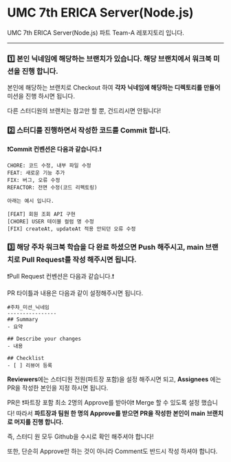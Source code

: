 # UMC 7th ERICA Server(Node.js)

UMC 7th ERICA Server(Node.js) 파트 Team-A 레포지토리 입니다.

---

### 1️⃣ 본인 닉네임에 해당하는 브랜치가 있습니다. 해당 브랜치에서 워크북 미션을 진행 합니다.

본인에 해당하는 브랜치로 Checkout 하여 **각자 닉네임에 해당하는 디렉토리를 만들어** 미션을 진행 하시면 됩니다.

다른 스터디원의 브랜치는 참고만 할 뿐, 건드리시면 안됩니다!

### 2️⃣ 스터디를 진행하면서 작성한 코드를 Commit 합니다.

**❗️Commit 컨벤션은 다음과 같습니다.❗️**

```
CHORE: 코드 수정, 내부 파일 수정
FEAT: 새로운 기능 추가
FIX: 버그, 오류 수정
REFACTOR: 전면 수정(코드 리펙토링)

아래는 예시 입니다.

[FEAT] 회원 조회 API 구현
[CHORE] USER 테이블 컬럼 명 수정
[FIX] createAt, updateAt 적용 안되던 오류 수정
```

### 3️⃣ 해당 주차 워크북 학습을 다 완료 하셨으면 Push 해주시고, main 브랜치로 Pull Request를 작성 해주시면 됩니다.

❗️Pull Request 컨벤션은 다음과 같습니다.❗️

PR 타이틀과 내용은 다음과 같이 설정해주시면 됩니다.

```
#주차_미션_닉네임
----------------
## Summary
- 요약

## Describe your changes
- 내용

## Checklist
- [ ] 리뷰어 등록

```

**Reviewers**에는 스터디원 전원(파트장 포함)을 설정 해주시면 되고, **Assignees** 에는 PR을 작성한 본인을 지정 하시면 됩니다.

PR은 ❗️파트장 포함 최소 2명의 Approve를 받아야❗️ Merge 할 수 있도록 설정 했습니다!
따라서 **파트장과 팀원 한 명의 Approve를 받으면 PR을 작성한 본인이 main 브랜치로 머지를 진행 합니다.**

즉, 스터디 원 모두 Github을 수시로 확인 해주셔야 합니다!

또한, 단순히 Approve만 하는 것이 아니라 Comment도 반드시 작성 하셔야 합니다.
